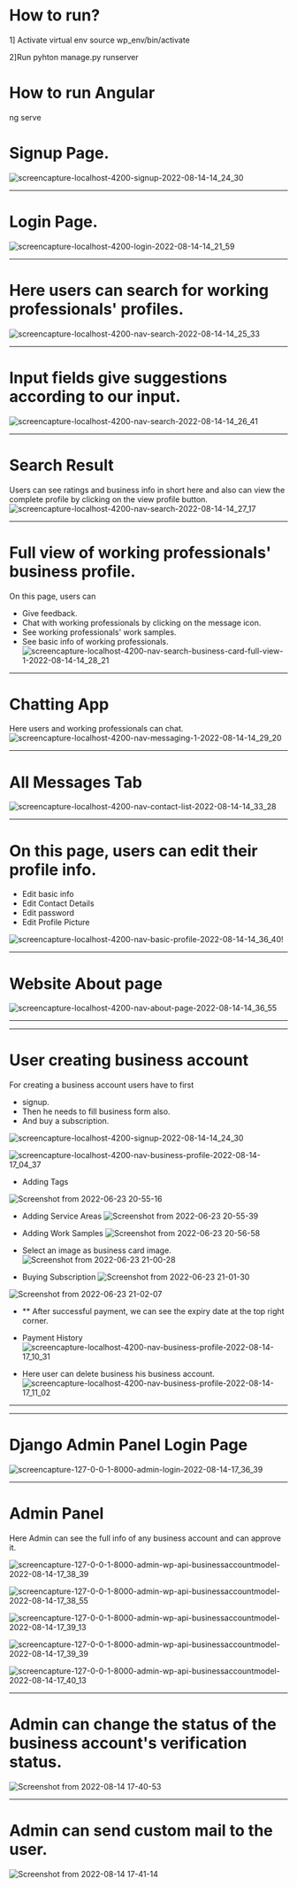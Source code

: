 # How to run?
1] Activate virtual env
source wp_env/bin/activate

2]Run
pyhton manage.py runserver

# How to run Angular
ng serve

# Signup Page.
![screencapture-localhost-4200-signup-2022-08-14-14_24_30](https://user-images.githubusercontent.com/92290647/184530310-40f9ab69-6477-4cb0-94a6-6ee89a55520a.png)

<hr>

# Login Page.
![screencapture-localhost-4200-login-2022-08-14-14_21_59](https://user-images.githubusercontent.com/92290647/184530320-3db56a2f-ab61-42e4-ba15-717691e710e5.png)


<hr>


# Here users can search for working professionals' profiles.
![screencapture-localhost-4200-nav-search-2022-08-14-14_25_33](https://user-images.githubusercontent.com/92290647/184530372-aecf1a5d-41ff-4d3b-bf8c-bfae77012f68.png)

<hr>


# Input fields give suggestions according to our input.
![screencapture-localhost-4200-nav-search-2022-08-14-14_26_41](https://user-images.githubusercontent.com/92290647/184530499-9957fa32-7664-405e-bee1-4404b139864e.png)

<hr>


# Search Result
Users can see ratings and business info in short here and also can view the complete profile by clicking on the view profile button.
![screencapture-localhost-4200-nav-search-2022-08-14-14_27_17](https://user-images.githubusercontent.com/92290647/184530513-8546bae5-48a8-4adb-aeeb-45cd9d05c897.png)

<hr>

# Full view of working professionals' business profile.
On this page, users can
- Give feedback.
- Chat with working professionals by clicking on the message icon.
- See working professionals' work samples.
- See basic info of working professionals.
![screencapture-localhost-4200-nav-search-business-card-full-view-1-2022-08-14-14_28_21](https://user-images.githubusercontent.com/92290647/184530528-ebe00c09-0b3d-40db-af3b-6c0f00b2cc30.png)

<hr>

 # Chatting App
 Here users and working professionals can chat.
![screencapture-localhost-4200-nav-messaging-1-2022-08-14-14_29_20](https://user-images.githubusercontent.com/92290647/184534372-05126f8c-1f10-4d86-8736-22e66af0118b.png)

<hr>

# All Messages Tab
![screencapture-localhost-4200-nav-contact-list-2022-08-14-14_33_28](https://user-images.githubusercontent.com/92290647/184534466-637cd16a-3f1b-4506-bcfe-b28118f6a564.png)

<hr>


# On this page, users can edit their profile info.
- Edit basic info
- Edit Contact Details
- Edit password
- Edit Profile Picture


![screencapture-localhost-4200-nav-basic-profile-2022-08-14-14_36_40](https://user-images.githubusercontent.com/92290647/184534492-fe9b94df-0629-47cd-9a00-0995cc78260a.png)!

<hr>

# Website About page

![screencapture-localhost-4200-nav-about-page-2022-08-14-14_36_55](https://user-images.githubusercontent.com/92290647/184534632-4060aaf1-214a-4726-86a2-3c943bcc73fc.png)


<hr><hr>

# User creating business account
For creating a business account users have to first 
- signup. 
- Then he needs to fill business form also. 
- And buy a subscription.

![screencapture-localhost-4200-signup-2022-08-14-14_24_30](https://user-images.githubusercontent.com/92290647/184535188-453c29a2-6612-4651-8abd-0a1ef23c5bbb.png)

![screencapture-localhost-4200-nav-business-profile-2022-08-14-17_04_37](https://user-images.githubusercontent.com/92290647/184535227-da6651d1-77c5-4624-866d-b94b7304df86.png)


- Adding Tags

![Screenshot from 2022-06-23 20-55-16](https://user-images.githubusercontent.com/92290647/184535755-1bbfe96a-6fda-4ff1-90fe-a21ca47a917a.png)

- Adding Service Areas
![Screenshot from 2022-06-23 20-55-39](https://user-images.githubusercontent.com/92290647/184535452-33c1b564-9607-4c33-a1f8-b60464c3c01c.png)

- Adding Work Samples
![Screenshot from 2022-06-23 20-56-58](https://user-images.githubusercontent.com/92290647/184535480-dd5ae67f-30d5-4a90-90a8-152c3ff21c15.png)

- Select an image as business card image.
![Screenshot from 2022-06-23 21-00-28](https://user-images.githubusercontent.com/92290647/184535501-ea5c04fe-c892-4127-9726-edb8f87136b7.png)

- Buying Subscription
![Screenshot from 2022-06-23 21-01-30](https://user-images.githubusercontent.com/92290647/184535551-3b912b48-8a37-4722-8458-ac2260aec266.png)

![Screenshot from 2022-06-23 21-02-07](https://user-images.githubusercontent.com/92290647/184535560-32eac04a-f94d-48d4-8f23-35205d19225d.png)

- ** After successful payment, we can see the expiry date at the top right corner.

- Payment History
![screencapture-localhost-4200-nav-business-profile-2022-08-14-17_10_31](https://user-images.githubusercontent.com/92290647/184535597-6042ecad-36dd-4f98-bcd1-f9debec966d7.png)


- Here user can delete business his business account.
![screencapture-localhost-4200-nav-business-profile-2022-08-14-17_11_02](https://user-images.githubusercontent.com/92290647/184535660-b64c868c-476b-4e80-9d71-e9404c648262.png)


<hr><hr>

# Django Admin Panel Login Page

![screencapture-127-0-0-1-8000-admin-login-2022-08-14-17_36_39](https://user-images.githubusercontent.com/92290647/184536527-4f0b608d-07ce-4625-8c75-2b29e7f602d8.png)

<hr>

# Admin Panel
Here Admin can see the full info of any business account and can approve it.

![screencapture-127-0-0-1-8000-admin-wp-api-businessaccountmodel-2022-08-14-17_38_39](https://user-images.githubusercontent.com/92290647/184536571-37dbf85f-de66-4318-96ea-a0d790e7a5d4.png)


![screencapture-127-0-0-1-8000-admin-wp-api-businessaccountmodel-2022-08-14-17_38_55](https://user-images.githubusercontent.com/92290647/184538839-48286b6f-0b84-49fa-b855-3a8744f35c59.png)


![screencapture-127-0-0-1-8000-admin-wp-api-businessaccountmodel-2022-08-14-17_39_13](https://user-images.githubusercontent.com/92290647/184538830-4c93fc90-4b45-4b70-b437-cee3b3e78ef0.png)

![screencapture-127-0-0-1-8000-admin-wp-api-businessaccountmodel-2022-08-14-17_39_39](https://user-images.githubusercontent.com/92290647/184538865-6ffb8ad5-9869-40dd-9c6f-be6b2b5afa4c.png)


![screencapture-127-0-0-1-8000-admin-wp-api-businessaccountmodel-2022-08-14-17_40_13](https://user-images.githubusercontent.com/92290647/184538876-efb9f6ce-2f11-4a69-af48-9e3439f85bbd.png)

<hr>

# Admin can change the status of the business account's verification status.

![Screenshot from 2022-08-14 17-40-53](https://user-images.githubusercontent.com/92290647/184539400-20de739c-1eb4-48b3-ba7f-9f5ca141c92c.png)

<hr>

# Admin can send custom mail to the user.
![Screenshot from 2022-08-14 17-41-14](https://user-images.githubusercontent.com/92290647/184538947-3b18179c-3b59-4b45-b3aa-7e57be9cb3e0.png)




